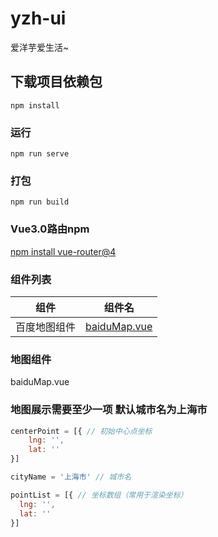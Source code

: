 # yzh-ui
爱洋芋爱生活~
## 下载项目依赖包
```
npm install
```

### 运行
```
npm run serve
```

### 打包
```
npm run build
```

### Vue3.0路由npm
[npm install vue-router@4](https://next.router.vuejs.org/installation.html)

### 组件列表
   组件     |     组件名
 -----      |     ----- 
百度地图组件 | [baiduMap.vue](#baidu_map)

### 地图组件
<div id="baidu_map">baiduMap.vue</div>

### 地图展示需要至少一项  默认城市名为上海市
```javascript
centerPoint = [{ // 初始中心点坐标
    lng: '',
    lat: ''
}]

cityName = '上海市' // 城市名

pointList = [{ // 坐标数组（常用于渲染坐标）
  lng: '',
  lat: ''
}]
```